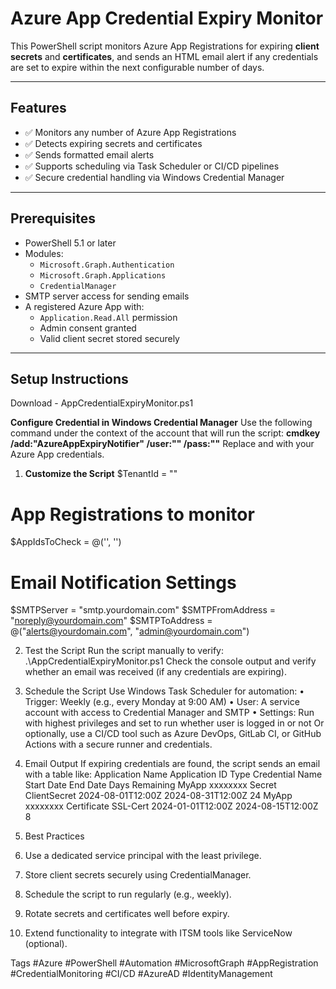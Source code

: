 # Azure App Credential Expiry Monitor

This PowerShell script monitors Azure App Registrations for expiring **client secrets** and **certificates**, and sends an HTML email alert if any credentials are set to expire within the next configurable number of days.

---

## Features

- ✅ Monitors any number of Azure App Registrations
- ✅ Detects expiring secrets and certificates
- ✅ Sends formatted email alerts
- ✅ Supports scheduling via Task Scheduler or CI/CD pipelines
- ✅ Secure credential handling via Windows Credential Manager

---

## Prerequisites

- PowerShell 5.1 or later
- Modules:
  - `Microsoft.Graph.Authentication`
  - `Microsoft.Graph.Applications`
  - `CredentialManager`
- SMTP server access for sending emails
- A registered Azure App with:
  - `Application.Read.All` permission
  - Admin consent granted
  - Valid client secret stored securely

---

## Setup Instructions
Download - AppCredentialExpiryMonitor.ps1

**Configure Credential in Windows Credential Manager**
Use the following command under the context of the account that will run the script:
**cmdkey /add:"AzureAppExpiryNotifier" /user:"<client-id>" /pass:"<client-secret>"**
Replace <client-id> and <client-secret> with your Azure App credentials.

1. **Customize the Script**
$TenantId = "<your-tenant-id>"

# App Registrations to monitor
$AppIdsToCheck = @('<object-id-1>', '<object-id-2>')

# Email Notification Settings
$SMTPServer = "smtp.yourdomain.com"
$SMTPFromAddress = "noreply@yourdomain.com"
$SMTPToAddress = @("alerts@yourdomain.com", "admin@yourdomain.com")

2. Test the Script
Run the script manually to verify: .\AppCredentialExpiryMonitor.ps1
Check the console output and verify whether an email was received (if any credentials are expiring).

3. Schedule the Script
Use Windows Task Scheduler for automation:
•	Trigger: Weekly (e.g., every Monday at 9:00 AM)
•	User: A service account with access to Credential Manager and SMTP
•	Settings: Run with highest privileges and set to run whether user is logged in or not
Or optionally, use a CI/CD tool such as Azure DevOps, GitLab CI, or GitHub Actions with a secure runner and credentials.

4. Email Output
If expiring credentials are found, the script sends an email with a table like:
Application Name	Application ID	Type	Credential Name	Start Date	End Date	Days Remaining
MyApp	xxxxxxxx	Secret	ClientSecret	2024-08-01T12:00Z	2024-08-31T12:00Z	24
MyApp	xxxxxxxx	Certificate	SSL-Cert	2024-01-01T12:00Z	2024-08-15T12:00Z	8

5. Best Practices
1.	Use a dedicated service principal with the least privilege.
2.	Store client secrets securely using CredentialManager.
3.	Schedule the script to run regularly (e.g., weekly).
4.	Rotate secrets and certificates well before expiry.
5.	Extend functionality to integrate with ITSM tools like ServiceNow (optional).

Tags
#Azure #PowerShell #Automation #MicrosoftGraph #AppRegistration
#CredentialMonitoring #CI/CD #AzureAD #IdentityManagement
